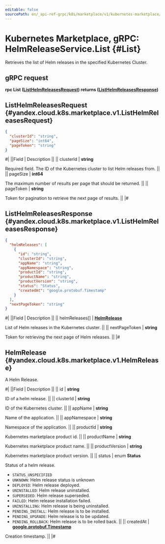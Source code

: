 ```yaml
---
editable: false
sourcePath: en/_api-ref-grpc/k8s/marketplace/v1/kubernetes-marketplace/api-ref/grpc/HelmRelease/list.md
---
```


# Kubernetes Marketplace, gRPC: HelmReleaseService.List {#List}

Retrieves the list of Helm releases in the specified Kubernetes Cluster.

## gRPC request

**rpc List ([ListHelmReleasesRequest](#yandex.cloud.k8s.marketplace.v1.ListHelmReleasesRequest)) returns ([ListHelmReleasesResponse](#yandex.cloud.k8s.marketplace.v1.ListHelmReleasesResponse))**

## ListHelmReleasesRequest {#yandex.cloud.k8s.marketplace.v1.ListHelmReleasesRequest}

```json
{
  "clusterId": "string",
  "pageSize": "int64",
  "pageToken": "string"
}
```

#|
||Field | Description ||
|| clusterId | **string**

Required field. The ID of the Kubernetes cluster to list Helm releases from. ||
|| pageSize | **int64**

The maximum number of results per page that should be returned. ||
|| pageToken | **string**

Token for pagination to retrieve the next page of results. ||
|#

## ListHelmReleasesResponse {#yandex.cloud.k8s.marketplace.v1.ListHelmReleasesResponse}

```json
{
  "helmReleases": [
    {
      "id": "string",
      "clusterId": "string",
      "appName": "string",
      "appNamespace": "string",
      "productId": "string",
      "productName": "string",
      "productVersion": "string",
      "status": "Status",
      "createdAt": "google.protobuf.Timestamp"
    }
  ],
  "nextPageToken": "string"
}
```

#|
||Field | Description ||
|| helmReleases[] | **[HelmRelease](#yandex.cloud.k8s.marketplace.v1.HelmRelease)**

List of Helm releases in the Kubernetes cluster. ||
|| nextPageToken | **string**

Token for retrieving the next page of Helm releases. ||
|#

## HelmRelease {#yandex.cloud.k8s.marketplace.v1.HelmRelease}

A Helm Release.

#|
||Field | Description ||
|| id | **string**

ID of a helm release. ||
|| clusterId | **string**

ID of the Kubernetes cluster. ||
|| appName | **string**

Name of the application. ||
|| appNamespace | **string**

Namespace of the application. ||
|| productId | **string**

Kubernetes marketplace product id. ||
|| productName | **string**

Kubernetes marketplace product name. ||
|| productVersion | **string**

Kubernetes marketplace product version. ||
|| status | enum **Status**

Status of a helm release.

- `STATUS_UNSPECIFIED`
- `UNKNOWN`: Helm release status is unknown
- `DEPLOYED`: Helm release deployed.
- `UNINSTALLED`: Helm release uninstalled.
- `SUPERSEDED`: Helm release superseded.
- `FAILED`: Helm release installation failed.
- `UNINSTALLING`: Helm release is being uninstalled.
- `PENDING_INSTALL`: Helm release is to be installed.
- `PENDING_UPGRADE`: Helm release is to be updated.
- `PENDING_ROLLBACK`: Helm release is to be rolled back. ||
|| createdAt | **[google.protobuf.Timestamp](https://developers.google.com/protocol-buffers/docs/reference/google.protobuf#timestamp)**

Creation timestamp. ||
|#